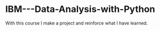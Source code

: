 # IBM---Data-Analysis-with-Python
With this course I make a project and  reinforce what I have learned.
